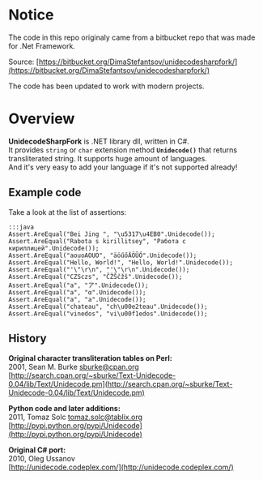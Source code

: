 # Notice #

The code in this repo originaly came from a bitbucket repo
that was made for .Net Framework.

Source:
[https://bitbucket.org/DimaStefantsov/unidecodesharpfork/](https://bitbucket.org/DimaStefantsov/unidecodesharpfork/)

The code has been updated to work with modern projects.

# Overview #

**UnidecodeSharpFork** is .NET library dll, written in C#.  
It provides `string` or `char` extension method **`Unidecode()`** that returns transliterated string.
It supports huge amount of languages.  
And it's very easy to add your language if it's not supported already!

## Example code ##

Take a look at the list of assertions:
    
	:::java
    Assert.AreEqual("Bei Jing ", "\u5317\u4EB0".Unidecode());
    Assert.AreEqual("Rabota s kirillitsey", "Работа с кириллицей".Unidecode());
    Assert.AreEqual("aouoAOUO", "äöűőÄÖŨŐ".Unidecode());
    Assert.AreEqual("Hello, World!", "Hello, World!".Unidecode());
    Assert.AreEqual("'\"\r\n", "'\"\r\n".Unidecode());
    Assert.AreEqual("CZSczs", "ČŽŠčžš".Unidecode());
    Assert.AreEqual("a", "ア".Unidecode());
    Assert.AreEqual("a", "α".Unidecode());
    Assert.AreEqual("a", "а".Unidecode());
    Assert.AreEqual("chateau", "ch\u00e2teau".Unidecode());
    Assert.AreEqual("vinedos", "vi\u00f1edos".Unidecode());

## History ##

**Original character transliteration tables on Perl:**  
2001, Sean M. Burke [sburke@cpan.org](mailto:sburke@cpan.org)  
[http://search.cpan.org/~sburke/Text-Unidecode-0.04/lib/Text/Unidecode.pm](http://search.cpan.org/~sburke/Text-Unidecode-0.04/lib/Text/Unidecode.pm)

**Python code and later additions:**  
2011, Tomaz Solc [tomaz.solc@tablix.org](mailto:tomaz.solc@tablix.org)  
[http://pypi.python.org/pypi/Unidecode](http://pypi.python.org/pypi/Unidecode)

**Original C# port:**  
2010, Oleg Ussanov  
[http://unidecode.codeplex.com/](http://unidecode.codeplex.com/)


[def]: https://bitbucket.org/DimaStefantsov/unidecodesharpfork/